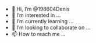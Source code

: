 - 👋 Hi, I’m @198604Denis
- 👀 I’m interested in ...
- 🌱 I’m currently learning ...
- 💞️ I’m looking to collaborate on ...
- 📫 How to reach me ...

<!---
198604Denis/198604Denis is a ✨ special ✨ repository because its `README.md` (this file) appears on your GitHub profile.
You can click the Preview link to take a look at your changes.
--->
